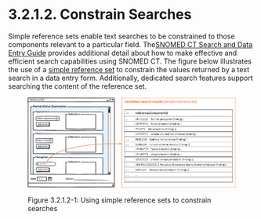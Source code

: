 # 3.2.1.2. Constrain Searches

Simple reference sets enable text searches to be constrained to those components relevant to a particular field. The[SNOMED CT Search and Data Entry Guide](https://confluence.ihtsdotools.org/display/DOCSEARCH/SNOMED+CT+Search+and+Data+Entry+Guide) provides additional detail about how to make effective and efficient search capabilities using SNOMED CT. The figure below illustrates the use of a [simple reference set](https://github.com/IHTSDO/snomedct-refset-guide/blob/main/3%20requirements-and-use-cases/3.2%20use-cases/3.2.1%20search-and-data-entry/5.1-Simple-Reference-Set_35985677.html) to constrain the values returned by a text search in a data entry form. Additionally, dedicated search features support searching the content of the reference set.

<figure><img src="../../../images/35985570.png" alt=""><figcaption><p>Figure 3.2.1.2-1: Using simple reference sets to constrain searches</p></figcaption></figure>
